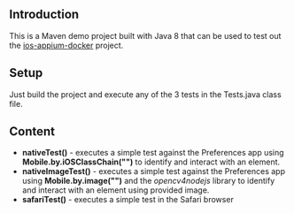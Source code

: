 ## Introduction

This is a Maven demo project built with Java 8 that can be used to test out the [ios-appium-docker](https://github.com/shamanec/ios-appium-docker) project.

## Setup

Just build the project and execute any of the 3 tests in the Tests.java class file.

## Content

 * **nativeTest()** - executes a simple test against the Preferences app using **Mobile.by.iOSClassChain("")** to identify and interact with an element.
 * **nativeImageTest()** - executes a simple test against the Preferences app using **Mobile.by.image("")** and the *opencv4nodejs* library to identify and interact with an element using provided image.
 * **safariTest()** - executes a simple test in the Safari browser
